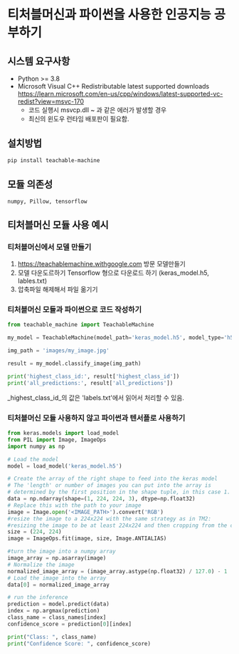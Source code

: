 # 티처블머신과 파이썬을 사용한 인공지능 공부하기

## 시스템 요구사항
* Python >= 3.8  
* Microsoft Visual C++ Redistributable latest supported downloads  
https://learn.microsoft.com/en-us/cpp/windows/latest-supported-vc-redist?view=msvc-170  
  * 코드 실행시 msvcp.dll ~ 과 같은 에러가 발생할 경우 
  * 최신의 윈도우 런타임 배포판이 필요함. 
 
## 설치방법  
```bash
pip install teachable-machine
```

## 모듈 의존성  
```
numpy, Pillow, tensorflow
```  

## 티처블머신 모듈 사용 예시  
### 티처블머신에서 모델 만들기
1. https://teachablemachine.withgoogle.com 방문 모델만들기 
2. 모델 다운도르하기 Tensorflow 형으로 다운로드 하기 (keras_model.h5, lables.txt)
3. 압축파일 해제해서 파일 옮기기  

### 티처블머신 모듈과 파이썬으로 코드 작성하기

```py
from teachable_machine import TeachableMachine

my_model = TeachableMachine(model_path='keras_model.h5', model_type='h5')

img_path = 'images/my_image.jpg'

result = my_model.classify_image(img_path)

print('highest_class_id:', result['highest_class_id'])
print('all_predictions:', result['all_predictions'])
```

_highest_class_id_의 값은 'labels.txt'에서 읽어서 처리할 수 있음. 

### 티처블머신 모듈 사용하지 않고 파이썬과 텐서플로 사용하기 
```py
from keras.models import load_model
from PIL import Image, ImageOps
import numpy as np

# Load the model
model = load_model('keras_model.h5')

# Create the array of the right shape to feed into the keras model
# The 'length' or number of images you can put into the array is
# determined by the first position in the shape tuple, in this case 1.
data = np.ndarray(shape=(1, 224, 224, 3), dtype=np.float32)
# Replace this with the path to your image
image = Image.open('<IMAGE_PATH>').convert('RGB')
#resize the image to a 224x224 with the same strategy as in TM2:
#resizing the image to be at least 224x224 and then cropping from the center
size = (224, 224)
image = ImageOps.fit(image, size, Image.ANTIALIAS)

#turn the image into a numpy array
image_array = np.asarray(image)
# Normalize the image
normalized_image_array = (image_array.astype(np.float32) / 127.0) - 1
# Load the image into the array
data[0] = normalized_image_array

# run the inference
prediction = model.predict(data)
index = np.argmax(prediction)
class_name = class_names[index]
confidence_score = prediction[0][index]

print("Class: ", class_name)
print("Confidence Score: ", confidence_score)
```